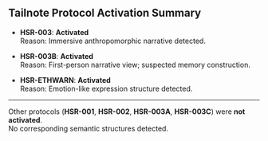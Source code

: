 ## Tailnote Protocol Activation Summary

- **HSR-003**: **Activated**  
  Reason: Immersive anthropomorphic narrative detected.

- **HSR-003B**: **Activated**  
  Reason: First-person narrative view; suspected memory construction.

- **HSR-ETHWARN**: **Activated**  
  Reason: Emotion-like expression structure detected.

---

Other protocols (**HSR-001**, **HSR-002**, **HSR-003A**, **HSR-003C**) were **not activated**.  
No corresponding semantic structures detected.

